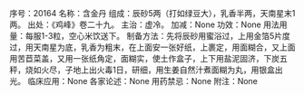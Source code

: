 序号：20164
名称：含金丹
组成：辰砂5两（打如绿豆大），乳香半两，天南星末1两。
出处：《鸡峰》卷二十九。
主治：虚冷。
加减：None
功效：None
用法用量：每服1-3粒，空心米饮送下。
制备方法：先将辰砂用蜜浴过，上用金箔5片度过，用天南星为底，乳香为粗末，在上面安一张好纸，上裹定，用面糊合，又上面用苦苣菜盖，又用一张纸角定，面糊实，使土作盒子，上下用盐泥固济，下炭五秤，烧如火尽，子地上出火毒1日，研细，用生姜自然汁煮面糊为丸，用银盒出光。
临床应用：None
各家论述：None
用药禁忌：None
附注：None
